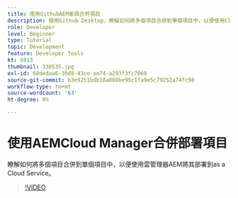 ```yaml
---
title: 使用GithubAEM案頭合併項目
description: 使用Github Desktop，瞭解如何將多個項目合併到單個項目中，以便使用Cloud Manager將其部AEM署到as a Cloud Service。
role: Developer
level: Beginner
type: Tutorial
topic: Development
feature: Developer Tools
kt: 6913
thumbnail: 330535.jpg
exl-id: 68dedaa6-30d8-43ce-ae74-a293f3fc7068
source-git-commit: b3e9251bdb18a008be95c1fa9e5c79252a74fc98
workflow-type: tm+mt
source-wordcount: '63'
ht-degree: 0%

---
```


# 使用AEMCloud Manager合併部署項目

瞭解如何將多個項目合併到單個項目中，以便使用雲管理器AEM將其部署到as a Cloud Service。

>[!VIDEO](https://video.tv.adobe.com/v/330535?quality=12&learn=on)
